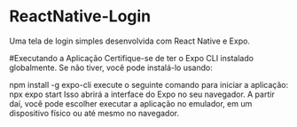 # ReactNative-Login
Uma tela de login simples desenvolvida com React Native e Expo.

#Executando a Aplicação
Certifique-se de ter o Expo CLI instalado globalmente. Se não tiver, você pode instalá-lo usando:

npm install -g expo-cli execute o seguinte comando para iniciar a aplicação:
npx expo start Isso abrirá a interface do Expo no seu navegador. A partir daí, você pode escolher executar a aplicação no emulador, em um dispositivo físico ou até mesmo no navegador.
